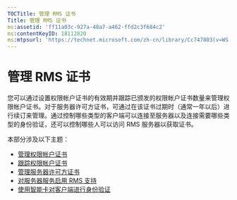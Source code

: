 ```yaml
---
TOCTitle: 管理 RMS 证书
Title: 管理 RMS 证书
ms:assetid: 'ff11a03c-927a-48a7-a462-ffd2c3f684c2'
ms:contentKeyID: 18112820
ms:mtpsurl: 'https://technet.microsoft.com/zh-cn/library/Cc747803(v=WS.10)'
---
```


管理 RMS 证书
=============

您可以通过设置权限帐户证书的有效期并跟踪已颁发的权限帐户证书数量来管理权限帐户证书。对于服务器许可方证书，可通过在该证书过期时（通常一年以后）进行续订来管理。通过控制哪些类型的客户端可以连接至服务器以及连接需要哪些类型的身份验证，还可以控制哪些人可以访问 RMS 服务器以获取证书。

本部分涉及以下主题：

-   [管理权限帐户证书](https://technet.microsoft.com/49c5c2ba-e197-4e4b-b3b3-b3248f068bcc)
-   [跟踪权限帐户证书](https://technet.microsoft.com/5bb0f3cf-fc44-4e60-a93f-c789d6f8a902)
-   [管理服务器许可方证书](https://technet.microsoft.com/549979ad-13ee-4abc-8281-3e002a5a9561)
-   [对服务器服务启用 RMS 支持](https://technet.microsoft.com/6288323c-0638-41b6-bef8-67a7c9433424)
-   [使用智能卡对客户端进行身份验证](https://technet.microsoft.com/5caacd67-fb16-46f1-b1ad-4aef0a632bf0)
